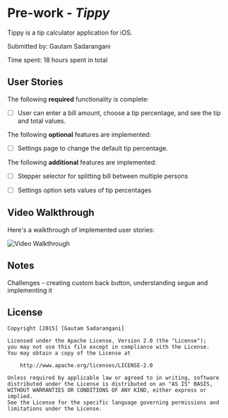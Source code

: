 # Pre-work - *Tippy*

Tippy is a tip calculator application for iOS.

Submitted by: Gautam Sadarangani

Time spent: 18 hours spent in total

## User Stories

The following **required** functionality is complete:
* [ ] User can enter a bill amount, choose a tip percentage, and see the tip and total values.

The following **optional** features are implemented:
* [ ] Settings page to change the default tip percentage.

The following **additional** features are implemented:

- [ ] Stepper selector for splitting bill between multiple persons
- [ ] Settings option sets values of tip percentages


## Video Walkthrough 

Here's a walkthrough of implemented user stories:

<img src='http://i.imgur.com/fPv50Je.gif' title=‘tippy’ width='' alt='Video Walkthrough' />


## Notes
Challenges - creating custom back button, understanding segue and implementing it

## License

    Copyright [2015] [Gautam Sadarangani]

    Licensed under the Apache License, Version 2.0 (the "License");
    you may not use this file except in compliance with the License.
    You may obtain a copy of the License at

        http://www.apache.org/licenses/LICENSE-2.0

    Unless required by applicable law or agreed to in writing, software
    distributed under the License is distributed on an "AS IS" BASIS,
    WITHOUT WARRANTIES OR CONDITIONS OF ANY KIND, either express or implied.
    See the License for the specific language governing permissions and
    limitations under the License.
